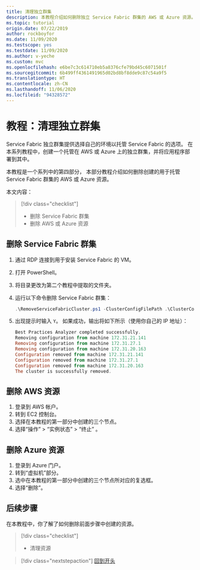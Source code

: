 ```yaml
---
title: 清理独立群集
description: 本教程介绍如何删除独立 Service Fabric 群集的 AWS 或 Azure 资源。
ms.topic: tutorial
origin.date: 07/22/2019
author: rockboyfor
ms.date: 11/09/2020
ms.testscope: yes
ms.testdate: 11/09/2020
ms.author: v-yeche
ms.custom: mvc
ms.openlocfilehash: e6be7c3c614710eb5a8376cfe79bd45c6071501f
ms.sourcegitcommit: 6b499ff4361491965d02bd8bf8dde9c87c54a9f5
ms.translationtype: HT
ms.contentlocale: zh-CN
ms.lasthandoff: 11/06/2020
ms.locfileid: "94328572"
---
```

# <a name="tutorial-clean-up-your-standalone-cluster"></a>教程：清理独立群集

Service Fabric 独立群集提供选择自己的环境以托管 Service Fabric 的选项。 在本系列教程中，创建一个托管在 AWS 或 Azure 上的独立群集，并将应用程序部署到其中。

本教程是一个系列中的第四部分， 本部分教程介绍如何删除创建的用于托管 Service Fabric 群集的 AWS 或 Azure 资源。

本文内容：

> [!div class="checklist"]
> * 删除 Service Fabric 群集
> * 删除 AWS 或 Azure 资源

## <a name="remove-a-service-fabric-cluster"></a>删除 Service Fabric 群集

1. 通过 RDP 连接到用于安装 Service Fabric 的 VM。
2. 打开 PowerShell。
3. 将目录更改为第二个教程中提取的文件夹。
4. 运行以下命令删除 Service Fabric 群集：

    ```powershell
    .\RemoveServiceFabricCluster.ps1 -ClusterConfigFilePath .\ClusterConfig.Unsecure.MultiMachine.json
    ```

5. 出现提示时输入 `Y`。 如果成功，输出将如下所示（使用你自己的 IP 地址）：

    ```powershell
    Best Practices Analyzer completed successfully.
    Removing configuration from machine 172.31.21.141
    Removing configuration from machine 172.31.27.1
    Removing configuration from machine 172.31.20.163
    Configuration removed from machine 172.31.21.141
    Configuration removed from machine 172.31.27.1
    Configuration removed from machine 172.31.20.163
    The cluster is successfully removed.
    ```

## <a name="delete-aws-resources"></a>删除 AWS 资源

1. 登录到 AWS 帐户。
2. 转到 EC2 控制台。
3. 选择在本教程的第一部分中创建的三个节点。
4. 选择“操作” > “实例状态” > “终止”  。

## <a name="delete-azure-resources"></a>删除 Azure 资源

1. 登录到 Azure 门户。
2. 转到“虚拟机”部分。
3. 选中在本教程的第一部分中创建的三个节点所对应的复选框。
4. 选择“删除”。

## <a name="next-steps"></a>后续步骤

在本教程中，你了解了如何删除前面步骤中创建的资源。

> [!div class="checklist"]
> * 清理资源

> [!div class="nextstepaction"]
> [回到开头](service-fabric-tutorial-standalone-create-infrastructure.md)

<!-- Update_Description: update meta properties, wording update, update link -->